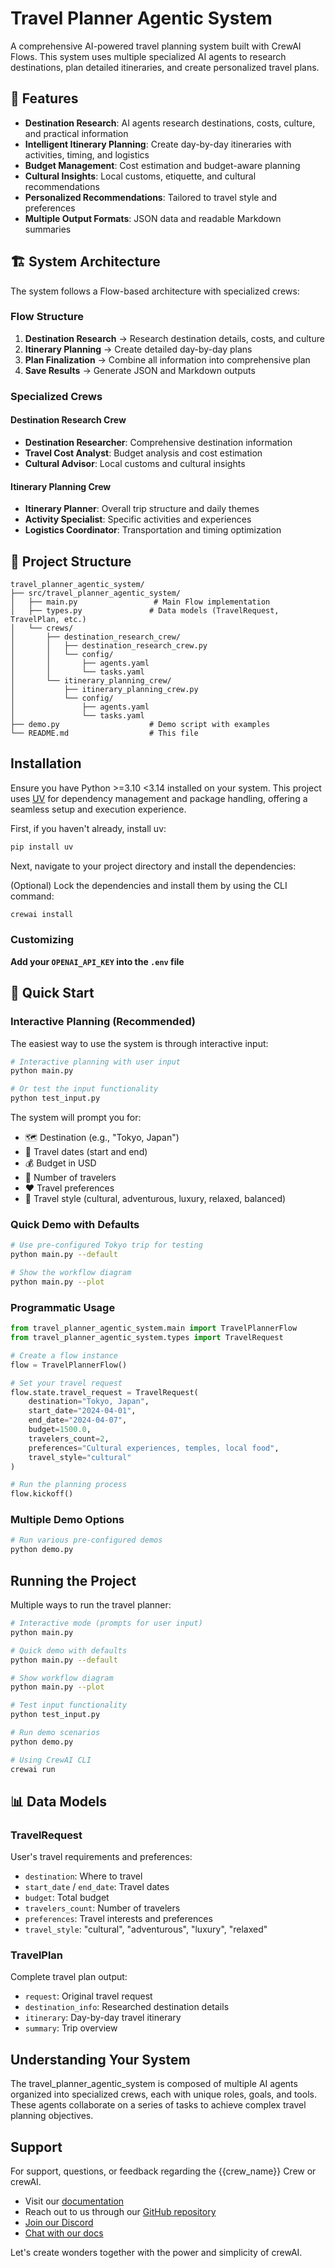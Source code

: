 # Travel Planner Agentic System

A comprehensive AI-powered travel planning system built with CrewAI Flows. This system uses multiple specialized AI agents to research destinations, plan detailed itineraries, and create personalized travel plans.

## 🌟 Features

- **Destination Research**: AI agents research destinations, costs, culture, and practical information
- **Intelligent Itinerary Planning**: Create day-by-day itineraries with activities, timing, and logistics
- **Budget Management**: Cost estimation and budget-aware planning
- **Cultural Insights**: Local customs, etiquette, and cultural recommendations
- **Personalized Recommendations**: Tailored to travel style and preferences
- **Multiple Output Formats**: JSON data and readable Markdown summaries

## 🏗️ System Architecture

The system follows a Flow-based architecture with specialized crews:

### Flow Structure
1. **Destination Research** → Research destination details, costs, and culture
2. **Itinerary Planning** → Create detailed day-by-day plans
3. **Plan Finalization** → Combine all information into comprehensive plan
4. **Save Results** → Generate JSON and Markdown outputs

### Specialized Crews

#### Destination Research Crew
- **Destination Researcher**: Comprehensive destination information
- **Travel Cost Analyst**: Budget analysis and cost estimation  
- **Cultural Advisor**: Local customs and cultural insights

#### Itinerary Planning Crew
- **Itinerary Planner**: Overall trip structure and daily themes
- **Activity Specialist**: Specific activities and experiences
- **Logistics Coordinator**: Transportation and timing optimization

## 📁 Project Structure

```
travel_planner_agentic_system/
├── src/travel_planner_agentic_system/
│   ├── main.py                 # Main Flow implementation
│   ├── types.py               # Data models (TravelRequest, TravelPlan, etc.)
│   └── crews/
│       ├── destination_research_crew/
│       │   ├── destination_research_crew.py
│       │   └── config/
│       │       ├── agents.yaml
│       │       └── tasks.yaml
│       └── itinerary_planning_crew/
│           ├── itinerary_planning_crew.py
│           └── config/
│               ├── agents.yaml
│               └── tasks.yaml
├── demo.py                    # Demo script with examples
└── README.md                  # This file
```

## Installation

Ensure you have Python >=3.10 <3.14 installed on your system. This project uses [UV](https://docs.astral.sh/uv/) for dependency management and package handling, offering a seamless setup and execution experience.

First, if you haven't already, install uv:

```bash
pip install uv
```

Next, navigate to your project directory and install the dependencies:

(Optional) Lock the dependencies and install them by using the CLI command:
```bash
crewai install
```

### Customizing

**Add your `OPENAI_API_KEY` into the `.env` file**

## 🚀 Quick Start

### Interactive Planning (Recommended)

The easiest way to use the system is through interactive input:

```bash
# Interactive planning with user input
python main.py

# Or test the input functionality
python test_input.py
```

The system will prompt you for:
- 🗺️ Destination (e.g., "Tokyo, Japan")
- 📅 Travel dates (start and end)
- 💰 Budget in USD
- 👥 Number of travelers
- ❤️ Travel preferences
- 🎨 Travel style (cultural, adventurous, luxury, relaxed, balanced)

### Quick Demo with Defaults

```bash
# Use pre-configured Tokyo trip for testing
python main.py --default

# Show the workflow diagram
python main.py --plot
```

### Programmatic Usage

```python
from travel_planner_agentic_system.main import TravelPlannerFlow
from travel_planner_agentic_system.types import TravelRequest

# Create a flow instance
flow = TravelPlannerFlow()

# Set your travel request
flow.state.travel_request = TravelRequest(
    destination="Tokyo, Japan",
    start_date="2024-04-01", 
    end_date="2024-04-07",
    budget=1500.0,
    travelers_count=2,
    preferences="Cultural experiences, temples, local food",
    travel_style="cultural"
)

# Run the planning process
flow.kickoff()
```

### Multiple Demo Options

```python
# Run various pre-configured demos
python demo.py
```

## Running the Project

Multiple ways to run the travel planner:

```bash
# Interactive mode (prompts for user input)
python main.py

# Quick demo with defaults
python main.py --default

# Show workflow diagram
python main.py --plot

# Test input functionality
python test_input.py

# Run demo scenarios
python demo.py

# Using CrewAI CLI
crewai run
```

## 📊 Data Models

### TravelRequest
User's travel requirements and preferences:
- `destination`: Where to travel
- `start_date` / `end_date`: Travel dates
- `budget`: Total budget
- `travelers_count`: Number of travelers
- `preferences`: Travel interests and preferences
- `travel_style`: "cultural", "adventurous", "luxury", "relaxed"

### TravelPlan
Complete travel plan output:
- `request`: Original travel request
- `destination_info`: Researched destination details
- `itinerary`: Day-by-day travel itinerary
- `summary`: Trip overview

## Understanding Your System

The travel_planner_agentic_system is composed of multiple AI agents organized into specialized crews, each with unique roles, goals, and tools. These agents collaborate on a series of tasks to achieve complex travel planning objectives.

## Support

For support, questions, or feedback regarding the {{crew_name}} Crew or crewAI.

- Visit our [documentation](https://docs.crewai.com)
- Reach out to us through our [GitHub repository](https://github.com/joaomdmoura/crewai)
- [Join our Discord](https://discord.com/invite/X4JWnZnxPb)
- [Chat with our docs](https://chatg.pt/DWjSBZn)

Let's create wonders together with the power and simplicity of crewAI.
